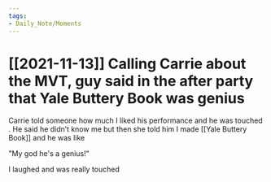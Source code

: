 ```yaml
---
tags:
- Daily_Note/Moments
---
```


# [[2021-11-13]] Calling Carrie about the MVT, guy said in the after party that Yale Buttery Book was genius


Carrie told someone how much I liked his performance and he was touched . He said he didn’t know me but then she told him I made [[Yale Buttery Book]] and he was like

"My god he's a genius!"

I laughed and was really touched